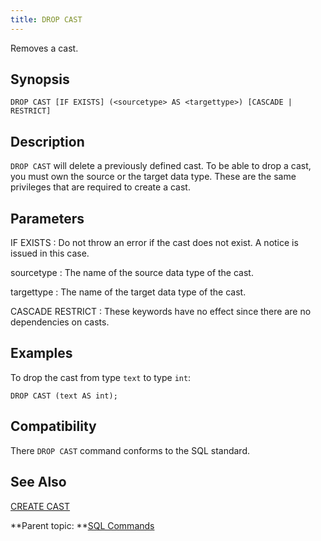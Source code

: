 ```yaml
---
title: DROP CAST 
---
```


Removes a cast.

## <a id="section2"></a>Synopsis 

``` {#sql_command_synopsis}
DROP CAST [IF EXISTS] (<sourcetype> AS <targettype>) [CASCADE | RESTRICT]
```

## <a id="section3"></a>Description 

`DROP CAST` will delete a previously defined cast. To be able to drop a cast, you must own the source or the target data type. These are the same privileges that are required to create a cast.

## <a id="section4"></a>Parameters 

IF EXISTS
:   Do not throw an error if the cast does not exist. A notice is issued in this case.

sourcetype
:   The name of the source data type of the cast.

targettype
:   The name of the target data type of the cast.

CASCADE
RESTRICT
:   These keywords have no effect since there are no dependencies on casts.

## <a id="section5"></a>Examples 

To drop the cast from type `text` to type `int`:

```
DROP CAST (text AS int);
```

## <a id="section6"></a>Compatibility 

There `DROP CAST` command conforms to the SQL standard.

## <a id="section7"></a>See Also 

[CREATE CAST](CREATE_CAST.html)

**Parent topic: **[SQL Commands](../sql_commands/sql_ref.html)

